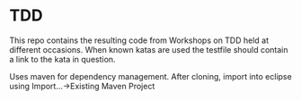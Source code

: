 TDD
=============

This repo contains the resulting code from Workshops on TDD held at different occasions.
When known katas are used the testfile should contain a link to the kata in question.

Uses maven for dependency management. After cloning, import into eclipse using Import...->Existing Maven Project
